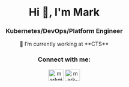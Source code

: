 <h1 align="center">Hi 👋, I'm Mark</h1>
<h3 align="center">Kubernetes/DevOps/Platform Engineer</h3>

<p align="center">🔭 I’m currently working at **CTS**</p>

<h3 align="center">Connect with me:</h3>
<p align="center">
<a href="https://twitter.com/markgingerninja" target="blank"><img align="center" src="https://raw.githubusercontent.com/rahuldkjain/github-profile-readme-generator/master/src/images/icons/Social/twitter.svg" alt="markgingerninja" height="30" width="40" /></a>
<a href="https://linkedin.com/in/mark-l-0a8917116" target="blank"><img align="center" src="https://raw.githubusercontent.com/rahuldkjain/github-profile-readme-generator/master/src/images/icons/Social/linked-in-alt.svg" alt="mark-l-0a8917116" height="30" width="40" /></a>
</p>

